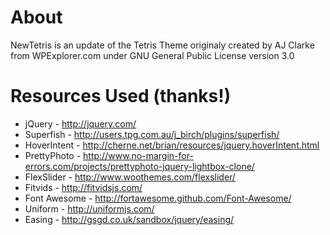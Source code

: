# About

NewTetris is an update of the Tetris Theme originaly created by AJ Clarke from WPExplorer.com under GNU General Public License version 3.0

# Resources Used (thanks!)

* jQuery - http://jquery.com/
* Superfish - http://users.tpg.com.au/j_birch/plugins/superfish/
* HoverIntent - http://cherne.net/brian/resources/jquery.hoverIntent.html
* PrettyPhoto - http://www.no-margin-for-errors.com/projects/prettyphoto-jquery-lightbox-clone/
* FlexSlider - http://www.woothemes.com/flexslider/
* Fitvids - http://fitvidsjs.com/
* Font Awesome - http://fortawesome.github.com/Font-Awesome/
* Uniform - http://uniformjs.com/
* Easing - http://gsgd.co.uk/sandbox/jquery/easing/
